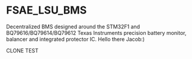 # FSAE_LSU_BMS
Decentralized BMS designed around the STM32F1 and BQ79616/BQ79614/BQ79612 Texas Instruments precision battery monitor, balancer and integrated protector IC.
Hello there Jacob:)

CLONE TEST
